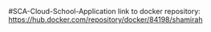 #SCA-Cloud-School-Application 
link to docker repository: https://hub.docker.com/repository/docker/84198/shamirah
